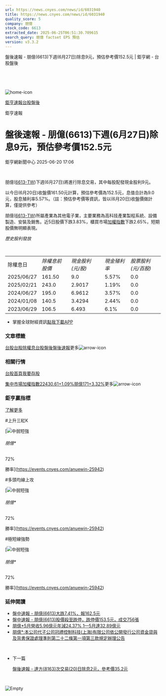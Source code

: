 ```yaml
---
url: https://news.cnyes.com/news/id/6031940
title: https://news.cnyes.com/news/id/6031940
quality_score: 5
company: 朋億
stock_code: 6613
extracted_date: 2025-06-25T06:51:30.709615
search_query: 朋億 factset EPS 預估
version: v3.3.2
---
```


盤後速報 - 朋億(6613)下週(6月27日)除息9元，預估參考價152.5元 | 鉅亨網 - 台股盤後

‌

‌

![home-icon](/assets/icons/breadCrumb/symbol-icon-home.svg)

[鉅亨速報](/news/cat/anue_live)[台股盤後](/news/cat/tw_afterhours)

鉅亨速報

# 盤後速報 - 朋億(6613)下週(6月27日)除息9元，預估參考價152.5元

鉅亨網新聞中心 2025-06-20 17:06

‌

朋億([6613-TW](https://www.cnyes.com/twstock/6613))下週(6月27日)將進行除息交易，其中每股配發現金股利9元。

以今日(6月20日)收盤價161.50元計算，預估參考價為152.5元，息值合計為9.0元，股息殖利率5.57%。（註：預估參考價等資訊，皆以(6月20日)收盤價做計算，僅提供參考）

朋億([6613-TW](https://www.cnyes.com/twstock/6613))所屬產業為其他電子業，主要業務為高科技產業製程系統、設備製造、安裝及銷售。近5日股價下跌3.83%，櫃買市場[加權指數](https://invest.cnyes.com/index/TWS/TSE01)下跌2.65%，短期股價無明顯表現。

*歷史股利發放*

‌

|  |  |  |  |  |
| --- | --- | --- | --- | --- |
| 除權息日 | *除權息前股價* | *現金股利 (元/股)* | *現金殖利率* | *股票股利 (元/百股)* |
| 2025/06/27 | 161.50 | 9.0 | 5.57% | 0.0 |
| 2025/02/21 | 243.0 | 2.9017 | 1.19% | 0.0 |
| 2024/06/27 | 195.0 | 6.9612 | 3.57% | 0.0 |
| 2024/01/08 | 140.5 | 3.4294 | 2.44% | 0.0 |
| 2023/06/29 | 106.5 | 6.493 | 6.1% | 0.0 |

* 掌握全球財經資訊[點我下載APP](http://www.cnyes.com/app/?utm_source=mweb&utm_medium=HamMenuBanner&utm_campaign=fixed&utm_content=entr)

### 文章標籤

[台股](https://news.cnyes.com/tag/台股 "台股")[台股除權息](https://news.cnyes.com/tag/台股除權息 "台股除權息")[台股盤後](https://news.cnyes.com/tag/台股盤後 "台股盤後")[盤後速報](https://news.cnyes.com/tag/盤後速報 "盤後速報")更多![arrow-icon](/assets/icons/arrows/arrow-down.svg)

### 相關行情

[台股首頁](https://www.cnyes.com/twstock)[我要存股](https://supr.link/8OHaU)

[集中市場加權指數22430.61+1.09%](https://invest.cnyes.com/index/TWS/TSE01)[朋億171+3.32%](https://www.cnyes.com/twstock/6613)更多![arrow-icon](/assets/icons/arrows/arrow-down.svg)

### 鉅亨贏指標

[了解更多](https://events.cnyes.com/anuewin-25942)

#上升三紅K

[![中弱短強](/assets/icons/win-indicator/short-to-long.svg)

###### 朋億\*

72%

勝率](https://events.cnyes.com/anuewin-25942)

#多頭均線上攻

[![中弱短強](/assets/icons/win-indicator/short-to-long.svg)

###### 朋億\*

72%

勝率](https://events.cnyes.com/anuewin-25942)

#極短線強勢

[![中弱短強](/assets/icons/win-indicator/short-to-long.svg)

###### 朋億\*

72%

勝率](https://events.cnyes.com/anuewin-25942)

### 延伸閱讀

* [盤中速報 - 朋億(6613)大跌7.41%，報162.5元](/news/id/5973757)
* [盤中速報 - 朋億(6613)股價殺至跌停，跌停價153.5元，成交756張](/news/id/5927089)
* [朋億\*5月營收5.96億元年減24.37% 1—5月達32.89億元](/news/id/6013259)
* [朋億\*:本公司代子公司冠禮控制科技(上海)有限公司依公開發行公司資金貸與及背書保證處理準則第二十二條第一項第三款規定辦理公告](/news/id/5995488)

‌

* 下一篇

  [盤後速報 - 達方(8163)次交易(20)日除息2元，參考價35.2元](/news/id/6030080)

‌

![Empty](/assets/icons/skeleton/empty-image.svg)

‌